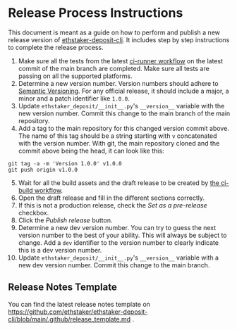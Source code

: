 # Release Process Instructions

This document is meant as a guide on how to perform and publish a new release version of [ethstaker-deposit-cli](https://github.com/ethstaker/ethstaker-deposit-cli). It includes step by step instructions to complete the release process.

1. Make sure all the tests from the latest [ci-runner workflow](https://github.com/ethstaker/ethstaker-deposit-cli/actions/workflows/runner.yml) on the latest commit of the main branch are completed. Make sure all tests are passing on all the supported platforms.
2. Determine a new version number. Version numbers should adhere to [Semantic Versioning](https://semver.org/). For any official release, it should include a major, a minor and a patch identifier like `1.0.0`.
3. Update `ethstaker_deposit/__init__.py`'s `__version__` variable with the new version number. Commit this change to the main branch of the main repository.
4. Add a tag to the main repository for this changed version commit above. The name of this tag should be a string starting with `v` concatenated with the version number. With git, the main repository cloned and the commit above being the head, it can look like this:
```console
git tag -a -m 'Version 1.0.0' v1.0.0
git push origin v1.0.0
```
5. Wait for all the build assets and the draft release to be created by [the ci-build workflow](https://github.com/ethstaker/ethstaker-deposit-cli/actions/workflows/build.yml).
6. Open the draft release and fill in the different sections correctly.
7. If this is not a production release, check the *Set as a pre-release* checkbox.
8. Click the *Publish release* button.
9. Determine a new dev version number. You can try to guess the next version number to the best of your ability. This will always be subject to change. Add a `dev` identifier to the version number to clearly indicate this is a dev version number.
10. Update `ethstaker_deposit/__init__.py`'s `__version__` variable with a new dev version number. Commit this change to the main branch.

## Release Notes Template

You can find the latest release notes template on https://github.com/ethstaker/ethstaker-deposit-cli/blob/main/.github/release_template.md .
